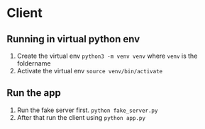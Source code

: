 # Client

## Running in virtual python env 
1. Create the virtual env `python3 -m venv venv` where `venv` is the foldername
2. Activate the virtual env `source venv/bin/activate`

## Run the app
1. Run the fake server first. `python fake_server.py`
2. After that run the client using `python app.py`

